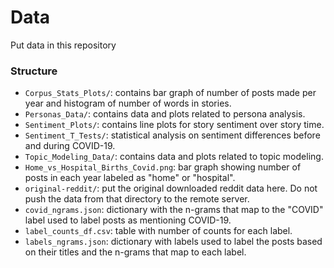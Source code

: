 # Data

Put data in this repository

### Structure

- `Corpus_Stats_Plots/`: contains bar graph of number of posts made per year and histogram of number of words in stories.
- `Personas_Data/`: contains data and plots related to persona analysis.
- `Sentiment_Plots/`: contains line plots for story sentiment over story time.
- `Sentiment_T_Tests/`: statistical analysis on sentiment differences before and during COVID-19.
- `Topic_Modeling_Data/`: contains data and plots related to topic modeling.
- `Home_vs_Hospital_Births_Covid.png`: bar graph showing number of posts in each year labeled as "home" or "hospital".
- `original-reddit/`: put the original downloaded reddit data here. Do not push the data from that directory to the remote server.
- `covid_ngrams.json`: dictionary with the n-grams that map to the "COVID" label used to label posts as mentioning COVID-19.
- `label_counts_df.csv`: table with number of counts for each label.
- `labels_ngrams.json`: dictionary with labels used to label the posts based on their titles and the n-grams that map to each label.
